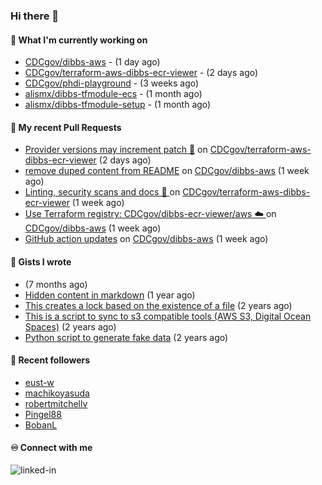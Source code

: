 ### Hi there 👋

#### 🚀 What I'm currently working on

- [CDCgov/dibbs-aws](https://github.com/CDCgov/dibbs-aws) -  (1 day ago)
- [CDCgov/terraform-aws-dibbs-ecr-viewer](https://github.com/CDCgov/terraform-aws-dibbs-ecr-viewer) -  (2 days ago)
- [CDCgov/phdi-playground](https://github.com/CDCgov/phdi-playground) -  (3 weeks ago)
- [alismx/dibbs-tfmodule-ecs](https://github.com/alismx/dibbs-tfmodule-ecs) -  (1 month ago)
- [alismx/dibbs-tfmodule-setup](https://github.com/alismx/dibbs-tfmodule-setup) -  (1 month ago)

#### 🔨 My recent Pull Requests

- [Provider versions may increment patch 🔼](https://github.com/CDCgov/terraform-aws-dibbs-ecr-viewer/pull/7) on [CDCgov/terraform-aws-dibbs-ecr-viewer](https://github.com/CDCgov/terraform-aws-dibbs-ecr-viewer) (2 days ago)
- [remove duped content from README](https://github.com/CDCgov/dibbs-aws/pull/42) on [CDCgov/dibbs-aws](https://github.com/CDCgov/dibbs-aws) (1 week ago)
- [Linting, security scans and docs 🥇 ](https://github.com/CDCgov/terraform-aws-dibbs-ecr-viewer/pull/1) on [CDCgov/terraform-aws-dibbs-ecr-viewer](https://github.com/CDCgov/terraform-aws-dibbs-ecr-viewer) (1 week ago)
- [Use Terraform registry: CDCgov/dibbs-ecr-viewer/aws ☁️ ](https://github.com/CDCgov/dibbs-aws/pull/40) on [CDCgov/dibbs-aws](https://github.com/CDCgov/dibbs-aws) (1 week ago)
- [GitHub action updates](https://github.com/CDCgov/dibbs-aws/pull/39) on [CDCgov/dibbs-aws](https://github.com/CDCgov/dibbs-aws) (1 week ago)

#### 📓 Gists I wrote

- [](https://gist.github.com/a8c473968f0d87c0532944017f844363) (7 months ago)
- [Hidden content in markdown](https://gist.github.com/cffeb79c933f98279c46906f390fd3a0) (1 year ago)
- [This creates a lock based on the existence of a file](https://gist.github.com/6bb524c02a636a478f49d7387f57869b) (2 years ago)
- [This is a script to sync to s3 compatible tools (AWS S3, Digital Ocean Spaces)](https://gist.github.com/7a42ab3b5203a9eca579f0a80a9dc63b) (2 years ago)
- [Python script to generate fake data](https://gist.github.com/ea13a03b628e2d682334c0adf38400c5) (2 years ago)

#### 👯 Recent followers

- [eust-w](https://github.com/eust-w)
- [machikoyasuda](https://github.com/machikoyasuda)
- [robertmitchellv](https://github.com/robertmitchellv)
- [Pingel88](https://github.com/Pingel88)
- [BobanL](https://github.com/BobanL)

#### ♾️ Connect with me
[<img align="left" alt="linked-in" src="https://img.shields.io/badge/linkedin-%230077B5.svg?&style=for-the-badge&logo=linkedin&logoColor=white" />](https://www.linkedin.com/in/alismx)
